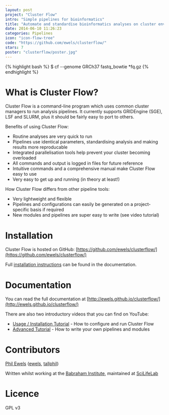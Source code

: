```yaml
---
layout: post
project: "Cluster Flow"
intro: "Simple pipelines for bioinformatics"
title: "Automate and standardise bioinformatics analyses on cluster environments"
date: 2014-06-10 11:26:23
categories: Pipelines
icon: "icon-flow-tree"
code: "https://github.com/ewels/clusterflow/"
stars: 7
poster: "clusterflow/poster.jpg"
---
```


{% highlight bash %}
$ cf --genome GRCh37 fastq_bowtie *fq.gz
{% endhighlight %}

# What is Cluster Flow?
Cluster Flow is a command-line program which uses common cluster managers to run analysis pipelines. It currently supports GRIDEngine (SGE), LSF and SLURM, plus it should be fairly easy to port to others.

Benefits of using Cluster Flow:

* Routine analyses are very quick to run
* Pipelines use identical parameters, standardising analysis and making results more reproducable
* Integrated parallelisation tools help prevent your cluster becoming overloaded
* All commands and output is logged in files for future reference
* Intuitive commands and a comprehensive manual make Cluster Flow easy to use
* Very easy to get up and running (in theory at least!)

How Cluster Flow differs from other pipeline tools:

* Very lightweight and flexible
* Pipelines and configurations can easily be generated on a project-specific basis if required
* New modules and pipelines are super easy to write (see video tutorial)

# Installation
Cluster Flow is hosted on GitHub: [https://github.com/ewels/clusterflow/](https://github.com/ewels/clusterflow/)

Full [installation instructions](http://ewels.github.io/clusterflow/installation/) can be found in the documentation.

# Documentation
You can read the full documentation at [http://ewels.github.io/clusterflow/](http://ewels.github.io/clusterflow/)

There are also two introductory videos that you can find on YouTube:

* [Usage / Installation Tutorial](http://youtu.be/b2g_zQiz9ys) - How to configure and run Cluster Flow
* [Advanced Tutorial](http://youtu.be/aBHOcsA2M6w) - How to write your own pipelines and modules

# Contributors
[Phil Ewels](http://phil.ewels.co.uk "Phil's Homepage") (<i class="icon-github"></i>[ewels](http://ewels.github.io/ "Find Phil on GitHub"), 
<i class="icon-twitter"></i>[tallphil](http://twitter.com/tallphil "Find Phil on GitHub"))

Written whilst working at the [Babraham Institute](http://www.babraham.ac.uk/), maintained at [SciLifeLab](http://www.scilifelab.se/)

# Licence
GPL v3